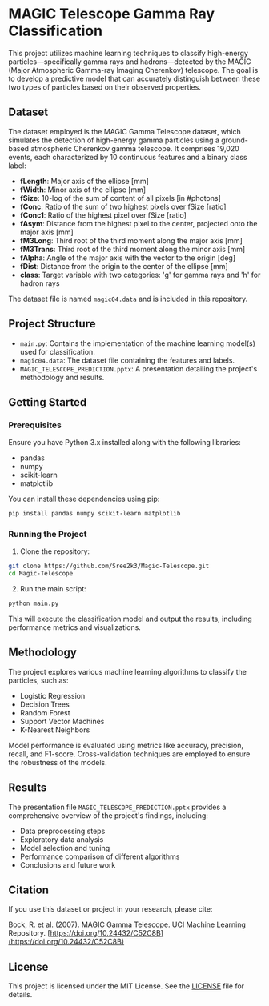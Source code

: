 # MAGIC Telescope Gamma Ray Classification

This project utilizes machine learning techniques to classify high-energy particles—specifically gamma rays and hadrons—detected by the MAGIC (Major Atmospheric Gamma-ray Imaging Cherenkov) telescope. The goal is to develop a predictive model that can accurately distinguish between these two types of particles based on their observed properties.

## Dataset

The dataset employed is the MAGIC Gamma Telescope dataset, which simulates the detection of high-energy gamma particles using a ground-based atmospheric Cherenkov gamma telescope. It comprises 19,020 events, each characterized by 10 continuous features and a binary class label:

- **fLength**: Major axis of the ellipse [mm]
- **fWidth**: Minor axis of the ellipse [mm]
- **fSize**: 10-log of the sum of content of all pixels [in #photons]
- **fConc**: Ratio of the sum of two highest pixels over fSize [ratio]
- **fConc1**: Ratio of the highest pixel over fSize [ratio]
- **fAsym**: Distance from the highest pixel to the center, projected onto the major axis [mm]
- **fM3Long**: Third root of the third moment along the major axis [mm]
- **fM3Trans**: Third root of the third moment along the minor axis [mm]
- **fAlpha**: Angle of the major axis with the vector to the origin [deg]
- **fDist**: Distance from the origin to the center of the ellipse [mm]
- **class**: Target variable with two categories: 'g' for gamma rays and 'h' for hadron rays

The dataset file is named `magic04.data` and is included in this repository.

## Project Structure

- `main.py`: Contains the implementation of the machine learning model(s) used for classification.
- `magic04.data`: The dataset file containing the features and labels.
- `MAGIC_TELESCOPE_PREDICTION.pptx`: A presentation detailing the project's methodology and results.

## Getting Started

### Prerequisites

Ensure you have Python 3.x installed along with the following libraries:

- pandas
- numpy
- scikit-learn
- matplotlib

You can install these dependencies using pip:

```bash
pip install pandas numpy scikit-learn matplotlib
```

### Running the Project

1. Clone the repository:

```bash
git clone https://github.com/Sree2k3/Magic-Telescope.git
cd Magic-Telescope
```

2. Run the main script:

```bash
python main.py
```

This will execute the classification model and output the results, including performance metrics and visualizations.

## Methodology

The project explores various machine learning algorithms to classify the particles, such as:

- Logistic Regression
- Decision Trees
- Random Forest
- Support Vector Machines
- K-Nearest Neighbors

Model performance is evaluated using metrics like accuracy, precision, recall, and F1-score. Cross-validation techniques are employed to ensure the robustness of the models.

## Results

The presentation file `MAGIC_TELESCOPE_PREDICTION.pptx` provides a comprehensive overview of the project's findings, including:

- Data preprocessing steps
- Exploratory data analysis
- Model selection and tuning
- Performance comparison of different algorithms
- Conclusions and future work

## Citation

If you use this dataset or project in your research, please cite:

Bock, R. et al. (2007). MAGIC Gamma Telescope. UCI Machine Learning Repository. [https://doi.org/10.24432/C52C8B](https://doi.org/10.24432/C52C8B)

## License

This project is licensed under the MIT License. See the [LICENSE](LICENSE) file for details.

